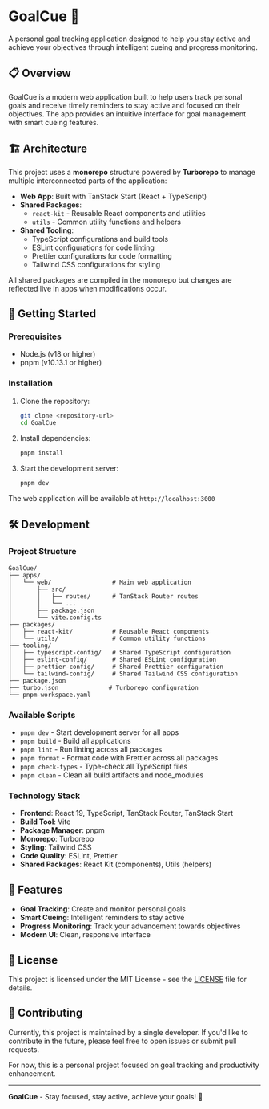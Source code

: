 # GoalCue 🎯

A personal goal tracking application designed to help you stay active and achieve your objectives through intelligent cueing and progress monitoring.

## 📋 Overview

GoalCue is a modern web application built to help users track personal goals and receive timely reminders to stay active and focused on their objectives. The app provides an intuitive interface for goal management with smart cueing features.

## 🏗️ Architecture

This project uses a **monorepo** structure powered by **Turborepo** to manage multiple interconnected parts of the application:

- **Web App**: Built with TanStack Start (React + TypeScript)
- **Shared Packages**:
  - `react-kit` - Reusable React components and utilities
  - `utils` - Common utility functions and helpers
- **Shared Tooling**:
  - TypeScript configurations and build tools
  - ESLint configurations for code linting
  - Prettier configurations for code formatting
  - Tailwind CSS configurations for styling

All shared packages are compiled in the monorepo but changes are reflected live in apps when modifications occur.

## 🚀 Getting Started

### Prerequisites

- Node.js (v18 or higher)
- pnpm (v10.13.1 or higher)

### Installation

1. Clone the repository:

   ```bash
   git clone <repository-url>
   cd GoalCue
   ```

2. Install dependencies:

   ```bash
   pnpm install
   ```

3. Start the development server:
   ```bash
   pnpm dev
   ```

The web application will be available at `http://localhost:3000`

## 🛠️ Development

### Project Structure

```
GoalCue/
├── apps/
│   └── web/                 # Main web application
│       ├── src/
│       │   ├── routes/      # TanStack Router routes
│       │   └── ...
│       ├── package.json
│       └── vite.config.ts
├── packages/
│   ├── react-kit/           # Reusable React components
│   └── utils/               # Common utility functions
├── tooling/
│   ├── typescript-config/   # Shared TypeScript configuration
│   ├── eslint-config/       # Shared ESLint configuration
│   ├── prettier-config/     # Shared Prettier configuration
│   └── tailwind-config/     # Shared Tailwind CSS configuration
├── package.json
├── turbo.json              # Turborepo configuration
└── pnpm-workspace.yaml
```

### Available Scripts

- `pnpm dev` - Start development server for all apps
- `pnpm build` - Build all applications
- `pnpm lint` - Run linting across all packages
- `pnpm format` - Format code with Prettier across all packages
- `pnpm check-types` - Type-check all TypeScript files
- `pnpm clean` - Clean all build artifacts and node_modules

### Technology Stack

- **Frontend**: React 19, TypeScript, TanStack Router, TanStack Start
- **Build Tool**: Vite
- **Package Manager**: pnpm
- **Monorepo**: Turborepo
- **Styling**: Tailwind CSS
- **Code Quality**: ESLint, Prettier
- **Shared Packages**: React Kit (components), Utils (helpers)

## 🎯 Features

- **Goal Tracking**: Create and monitor personal goals
- **Smart Cueing**: Intelligent reminders to stay active
- **Progress Monitoring**: Track your advancement towards objectives
- **Modern UI**: Clean, responsive interface

## 📝 License

This project is licensed under the MIT License - see the [LICENSE](LICENSE) file for details.

## 🤝 Contributing

Currently, this project is maintained by a single developer. If you'd like to contribute in the future, please feel free to open issues or submit pull requests.

For now, this is a personal project focused on goal tracking and productivity enhancement.

---

**GoalCue** - Stay focused, stay active, achieve your goals! 🎯
